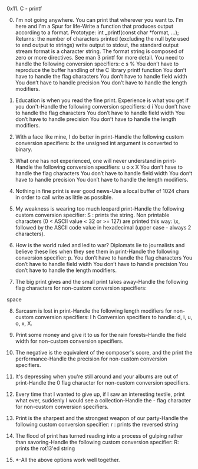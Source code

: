0x11. C - printf

0. I'm not going anywhere. You can print that wherever you want to. I'm here and I'm a Spur for life-Write a function that produces output according to a format. Prototype: int _printf(const char *format, ...); Returns: the number of characters printed (excluding the null byte used to end output to strings) write output to stdout, the standard output stream format is a character string. The format string is composed of zero or more directives. See man 3 printf for more detail. You need to handle the following conversion specifiers: c s % You don’t have to reproduce the buffer handling of the C library printf function You don’t have to handle the flag characters You don’t have to handle field width You don’t have to handle precision You don’t have to handle the length modifiers.

1. Education is when you read the fine print. Experience is what you get if you don't-Handle the following conversion specifiers: d i You don’t have to handle the flag characters You don’t have to handle field width You don’t have to handle precision You don’t have to handle the length modifiers.

2. With a face like mine, I do better in print-Handle the following custom conversion specifiers: b: the unsigned int argument is converted to binary.


3. What one has not experienced, one will never understand in print-Handle the following conversion specifiers: u o x X You don’t have to handle the flag characters You don’t have to handle field width You don’t have to handle precision You don’t have to handle the length modifiers.

4. Nothing in fine print is ever good news-Use a local buffer of 1024 chars in order to call write as little as possible.

5. My weakness is wearing too much leopard print-Handle the following custom conversion specifier: S : prints the string. Non printable characters (0 < ASCII value < 32 or >= 127) are printed this way: \x, followed by the ASCII code value in hexadecimal (upper case - always 2 characters).

6. How is the world ruled and led to war? Diplomats lie to journalists and believe these lies when they see them in print-Handle the following conversion specifier: p. You don’t have to handle the flag characters You don’t have to handle field width You don’t have to handle precision You don’t have to handle the length modifiers.

7. The big print gives and the small print takes away-Handle the following flag characters for non-custom conversion specifiers:

space

8. Sarcasm is lost in print-Handle the following length modifiers for non-custom conversion specifiers: l h Conversion specifiers to handle: d, i, u, o, x, X.

9. Print some money and give it to us for the rain forests-Handle the field width for non-custom conversion specifiers.

10. The negative is the equivalent of the composer's score, and the print the performance-Handle the precision for non-custom conversion specifiers.

11. It's depressing when you're still around and your albums are out of print-Handle the 0 flag character for non-custom conversion specifiers.

12. Every time that I wanted to give up, if I saw an interesting textile, print what ever, suddenly I would see a collection-Handle the - flag character for non-custom conversion specifiers.

13. Print is the sharpest and the strongest weapon of our party-Handle the following custom conversion specifier: r : prints the reversed string

14. The flood of print has turned reading into a process of gulping rather than savoring-Handle the following custom conversion specifier: R: prints the rot13'ed string

15. *-All the above options work well together.
